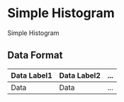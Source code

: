 Simple Histogram
====

Simple Histogram

## Data Format

| Data Label1 | Data Label2 | ... |
|-------------|-------------|-----|
| Data        | Data        | ... |
